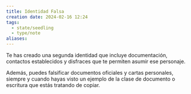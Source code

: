 ```yaml
---
title: Identidad Falsa
creation date: 2024-02-16 12:24
tags:
  - state/seedling
  - type/note
aliases:
---
```

Te has creado una segunda identidad que incluye documentación, contactos establecidos y disfraces que te permiten asumir ese personaje.

Además, puedes falsificar documentos oficiales y cartas personales, siempre y cuando hayas visto un ejemplo de la clase de documento o escritura que estás tratando de copiar.
